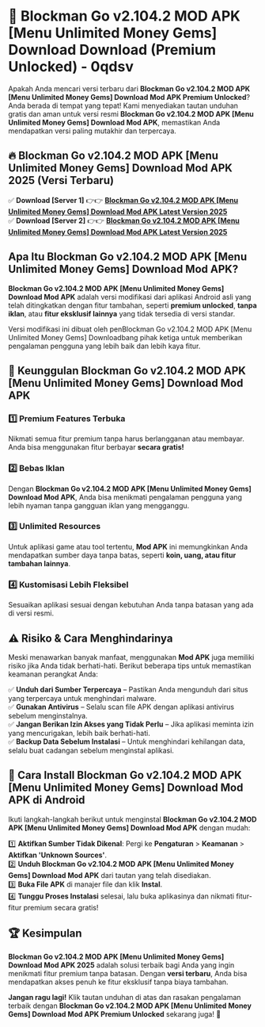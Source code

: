 # 🎯 Blockman Go v2.104.2 MOD APK [Menu Unlimited Money Gems] Download  Download (Premium Unlocked) -  0qdsv

Apakah Anda mencari versi terbaru dari **Blockman Go v2.104.2 MOD APK [Menu Unlimited Money Gems] Download Mod APK Premium Unlocked**? Anda berada di tempat yang tepat! Kami menyediakan tautan unduhan gratis dan aman untuk versi resmi **Blockman Go v2.104.2 MOD APK [Menu Unlimited Money Gems] Download Mod APK**, memastikan Anda mendapatkan versi paling mutakhir dan terpercaya.

## 🔥 Blockman Go v2.104.2 MOD APK [Menu Unlimited Money Gems] Download Mod APK 2025 (Versi Terbaru)

✅ **Download [Server 1]** 👉👉 [**Blockman Go v2.104.2 MOD APK [Menu Unlimited Money Gems] Download Mod APK Latest Version 2025**](https://momento.my/?title=Blockman_Go_v2.104.2_MOD_APK_[Menu_Unlimited_Money_Gems]_Download)  
✅ **Download [Server 2]** 👉👉 [**Blockman Go v2.104.2 MOD APK [Menu Unlimited Money Gems] Download Mod APK Latest Version 2025**](https://momento.my/?title=Blockman_Go_v2.104.2_MOD_APK_[Menu_Unlimited_Money_Gems]_Download)  

## Apa Itu Blockman Go v2.104.2 MOD APK [Menu Unlimited Money Gems] Download Mod APK?

**Blockman Go v2.104.2 MOD APK [Menu Unlimited Money Gems] Download Mod APK** adalah versi modifikasi dari aplikasi Android asli yang telah ditingkatkan dengan fitur tambahan, seperti **premium unlocked**, **tanpa iklan**, atau **fitur eksklusif lainnya** yang tidak tersedia di versi standar.

Versi modifikasi ini dibuat oleh penBlockman Go v2.104.2 MOD APK [Menu Unlimited Money Gems] Downloadbang pihak ketiga untuk memberikan pengalaman pengguna yang lebih baik dan lebih kaya fitur.

## 🎯 Keunggulan Blockman Go v2.104.2 MOD APK [Menu Unlimited Money Gems] Download Mod APK

### 1️⃣ Premium Features Terbuka
Nikmati semua fitur premium tanpa harus berlangganan atau membayar. Anda bisa menggunakan fitur berbayar **secara gratis!**

### 2️⃣ Bebas Iklan
Dengan **Blockman Go v2.104.2 MOD APK [Menu Unlimited Money Gems] Download Mod APK**, Anda bisa menikmati pengalaman pengguna yang lebih nyaman tanpa gangguan iklan yang mengganggu.

### 3️⃣ Unlimited Resources
Untuk aplikasi game atau tool tertentu, **Mod APK** ini memungkinkan Anda mendapatkan sumber daya tanpa batas, seperti **koin, uang, atau fitur tambahan lainnya**.

### 4️⃣ Kustomisasi Lebih Fleksibel
Sesuaikan aplikasi sesuai dengan kebutuhan Anda tanpa batasan yang ada di versi resmi.

## ⚠️ Risiko & Cara Menghindarinya

Meski menawarkan banyak manfaat, menggunakan **Mod APK** juga memiliki risiko jika Anda tidak berhati-hati. Berikut beberapa tips untuk memastikan keamanan perangkat Anda:

✅ **Unduh dari Sumber Terpercaya** – Pastikan Anda mengunduh dari situs yang terpercaya untuk menghindari malware.  
✅ **Gunakan Antivirus** – Selalu scan file APK dengan aplikasi antivirus sebelum menginstalnya.  
✅ **Jangan Berikan Izin Akses yang Tidak Perlu** – Jika aplikasi meminta izin yang mencurigakan, lebih baik berhati-hati.  
✅ **Backup Data Sebelum Instalasi** – Untuk menghindari kehilangan data, selalu buat cadangan sebelum menginstal aplikasi.

## 📌 Cara Install Blockman Go v2.104.2 MOD APK [Menu Unlimited Money Gems] Download Mod APK di Android

Ikuti langkah-langkah berikut untuk menginstal **Blockman Go v2.104.2 MOD APK [Menu Unlimited Money Gems] Download Mod APK** dengan mudah:

1️⃣ **Aktifkan Sumber Tidak Dikenal**: Pergi ke **Pengaturan** > **Keamanan** > **Aktifkan 'Unknown Sources'**.  
2️⃣ **Unduh Blockman Go v2.104.2 MOD APK [Menu Unlimited Money Gems] Download Mod APK** dari tautan yang telah disediakan.  
3️⃣ **Buka File APK** di manajer file dan klik **Instal**.  
4️⃣ **Tunggu Proses Instalasi** selesai, lalu buka aplikasinya dan nikmati fitur-fitur premium secara gratis!

## 🏆 Kesimpulan

**Blockman Go v2.104.2 MOD APK [Menu Unlimited Money Gems] Download Mod APK 2025** adalah solusi terbaik bagi Anda yang ingin menikmati fitur premium tanpa batasan. Dengan **versi terbaru**, Anda bisa mendapatkan akses penuh ke fitur eksklusif tanpa biaya tambahan.

**Jangan ragu lagi!** Klik tautan unduhan di atas dan rasakan pengalaman terbaik dengan **Blockman Go v2.104.2 MOD APK [Menu Unlimited Money Gems] Download Mod APK Premium Unlocked** sekarang juga! 🚀
